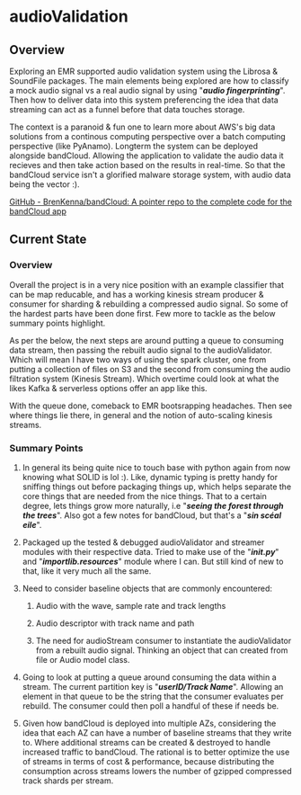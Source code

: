 # audioValidation



## Overview

Exploring an EMR supported audio validation system using the Librosa & SoundFile packages. The main elements being explored are how to classify a mock audio signal vs a real audio signal by using "***audio fingerprinting***". Then how to deliver data into this system preferencing the idea that data streaming can act as a funnel before that data touches storage.



The context is a paranoid & fun one to learn more about AWS's big data solutions from a continous computing perspective over a batch computing perspective (like PyAnamo). Longterm the system can be deployed alongside bandCloud. Allowing the application to validate the audio data it recieves and then take action based on the results in real-time. So that the bandCloud service isn't a glorified malware storage system, with audio data being the vector :).



[GitHub - BrenKenna/bandCloud: A pointer repo to the complete code for the bandCloud app](https://github.com/BrenKenna/bandCloud.git)



## Current State

### Overview

Overall the project is in a very nice position with an example classifier that can be map reducable, and has a working kinesis stream producer & consumer for sharding & rebuilding a compressed audio signal. So some of the hardest parts have been done first. Few more to tackle as the below summary points highlight.



As per the below, the next steps are around putting a queue to consuming data stream, then passing the rebuilt audio signal to the audioValidator. Which will mean I have two ways of using the spark cluster, one from putting a collection of files on S3 and the second from consuming the audio filtration system (Kinesis Stream). Which overtime could look at what the likes Kafka & serverless options offer an app like this.



With the queue done, comeback to EMR bootsrapping headaches. Then see where things lie there, in general and the notion of auto-scaling kinesis streams.



### Summary Points

1. In general its being quite nice to touch base with python again from now knowing what SOLID is lol :). Like, dynamic typing is pretty handy for sniffing things out before packaging things up, which helps separate the core things that are needed from the nice things. That to a certain degree, lets things grow more naturally, i.e "***seeing the forest through the trees***". Also got a few notes for bandCloud, but that's a "***sin scéal eile***".
   
   

2. Packaged up the tested & debugged audioValidator and streamer modules with their respective data. Tried to make use of the "***init.py***" and "***importlib.resources***" module where I can. But still kind of new to that, like it very much all the same.
   
   

3. Need to consider baseline objects that are commonly encountered:
   
   1. Audio with the wave, sample rate and track lengths
   
   2. Audio descriptor with track name and path
   
   3. The need for audioStream consumer to instantiate the audioValidator from a rebuilt audio signal. Thinking an object that can created from file or Audio model class.
      
      

4. Going to look at putting a queue around consuming the data within a stream. The current partition key is "***userID/Track Name***". Allowing an element in that queue to be the string that the consumer evaluates per rebuild. The consumer could then poll a handful of these if needs be.
   
   

5. Given how bandCloud is deployed into multiple AZs, considering the idea that each AZ can have a number of baseline streams that they write to. Where additional streams can be created & destroyed to handle increased traffic to bandCloud. The rational is to better optimize the use of streams in terms of cost & performance, because distributing the consumption across streams lowers the number of gzipped compressed track shards per stream.
